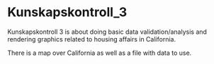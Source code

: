 # Kunskapskontroll_3
Kunskapskontroll 3 is about doing basic data validation/analysis and rendering graphics related to housing affairs in California. 

There is a map over California as well as a file with data to use.
